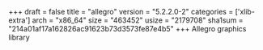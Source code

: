 +++
draft = false
title = "allegro"
version = "5.2.2.0-2"
categories = ['xlib-extra']
arch = "x86_64"
size = "463452"
usize = "2179708"
sha1sum = "214a01af17a162826ac91623b73d3573fe87e4b5"
+++
Allegro graphics library